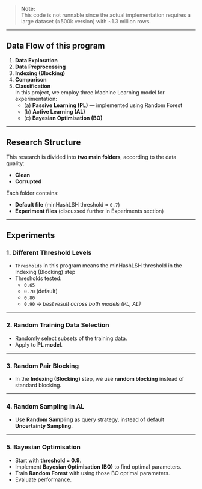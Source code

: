 > **Note:**  
> This code is not runnable since the actual implementation requires a large dataset (≈500k version) with ~1.3 million rows.

---

## Data Flow of this program

1. **Data Exploration**  
2. **Data Preprocessing**  
3. **Indexing (Blocking)**  
4. **Comparison**  
5. **Classification**  
    In this project, we employ three Machine Learning model for experimentation:  
    - (a) **Passive Learning (PL)** — implemented using Random Forest  
    - (b) **Active Learning (AL)**  
    - (c) **Bayesian Optimisation (BO)**  

---

## Research Structure

This research is divided into **two main folders**, according to the data quality:

- **Clean**
- **Corrupted**

Each folder contains:
- **Default file** (minHashLSH threshold = `0.7`)  
- **Experiment files** (discussed further in Experiments section)

---


## Experiments

### 1. Different Threshold Levels
- `Thresholds` in this program means the minHashLSH threshold in the Indexing (Blocking) step
- Thresholds tested:  
  - `0.65`  
  - `0.70` (default)  
  - `0.80`  
  - `0.90` → *best result across both models (PL, AL)*  

---

### 2. Random Training Data Selection
- Randomly select subsets of the training data.  
- Apply to **PL model**.

---

### 3. Random Pair Blocking
- In the **Indexing (Blocking)** step, we use **random blocking** instead of standard blocking.

---

### 4. Random Sampling in AL
- Use **Random Sampling** as query strategy, instead of default **Uncertainty Sampling**.  

---

### 5. Bayesian Optimisation
- Start with **threshold = 0.9**.  
- Implement **Bayesian Optimisation (BO)** to find optimal parameters.  
- Train **Random Forest** with using those BO optimal parameters.  
- Evaluate performance.
